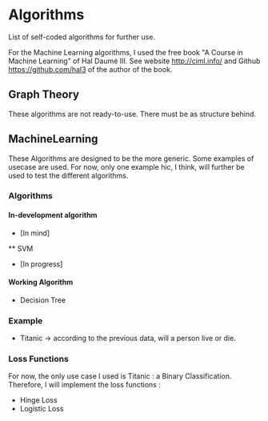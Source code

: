 # Algorithms
List of self-coded algorithms for further use. 

For the Machine Learning algorithms, I used the free book "A Course in Machine Learning" of Hal Daumé III. 
See website http://ciml.info/ and Github https://github.com/hal3 of the author of the book.

## Graph Theory
These algorithms are not ready-to-use. There must be as structure behind.

## MachineLearning
These Algorithms are designed to be the more generic. Some examples of usecase are used.
For now, only one example hic, I think, will further be used to test the different algorithms.

### Algorithms

#### In-development algorithm
* [In mind]

** SVM

* [In progress]

#### Working Algorithm

* Decision Tree

### Example

* Titanic -> according to the previous data, will a person live or die.

### Loss Functions

For now, the only use case I used is Titanic : a Binary Classification.
Therefore, I will implement the loss functions : 
 * Hinge Loss
 * Logistic Loss